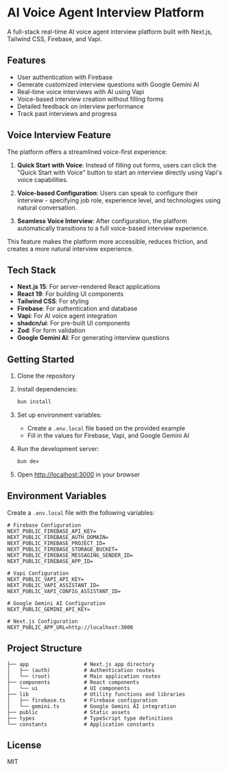# AI Voice Agent Interview Platform

A full-stack real-time AI voice agent interview platform built with Next.js, Tailwind CSS, Firebase, and Vapi.

## Features

- User authentication with Firebase
- Generate customized interview questions with Google Gemini AI
- Real-time voice interviews with AI using Vapi
- Voice-based interview creation without filling forms
- Detailed feedback on interview performance
- Track past interviews and progress

## Voice Interview Feature

The platform offers a streamlined voice-first experience:

1. **Quick Start with Voice**: Instead of filling out forms, users can click the "Quick Start with Voice" button to start an interview directly using Vapi's voice capabilities.

2. **Voice-based Configuration**: Users can speak to configure their interview - specifying job role, experience level, and technologies using natural conversation.

3. **Seamless Voice Interview**: After configuration, the platform automatically transitions to a full voice-based interview experience.

This feature makes the platform more accessible, reduces friction, and creates a more natural interview experience.

## Tech Stack

- **Next.js 15**: For server-rendered React applications
- **React 19**: For building UI components
- **Tailwind CSS**: For styling
- **Firebase**: For authentication and database
- **Vapi**: For AI voice agent integration
- **shadcn/ui**: For pre-built UI components
- **Zod**: For form validation
- **Google Gemini AI**: For generating interview questions

## Getting Started

1. Clone the repository
2. Install dependencies:
   ```bash
   bun install
   ```
3. Set up environment variables:
   - Create a `.env.local` file based on the provided example
   - Fill in the values for Firebase, Vapi, and Google Gemini AI

4. Run the development server:
   ```bash
   bun dev
   ```

5. Open [http://localhost:3000](http://localhost:3000) in your browser

## Environment Variables

Create a `.env.local` file with the following variables:

```
# Firebase Configuration
NEXT_PUBLIC_FIREBASE_API_KEY=
NEXT_PUBLIC_FIREBASE_AUTH_DOMAIN=
NEXT_PUBLIC_FIREBASE_PROJECT_ID=
NEXT_PUBLIC_FIREBASE_STORAGE_BUCKET=
NEXT_PUBLIC_FIREBASE_MESSAGING_SENDER_ID=
NEXT_PUBLIC_FIREBASE_APP_ID=

# Vapi Configuration
NEXT_PUBLIC_VAPI_API_KEY=
NEXT_PUBLIC_VAPI_ASSISTANT_ID=
NEXT_PUBLIC_VAPI_CONFIG_ASSISTANT_ID=

# Google Gemini AI Configuration
NEXT_PUBLIC_GEMINI_API_KEY=

# Next.js Configuration
NEXT_PUBLIC_APP_URL=http://localhost:3000
```

## Project Structure

```
├── app                  # Next.js app directory
│   ├── (auth)           # Authentication routes
│   └── (root)           # Main application routes
├── components           # React components
│   └── ui               # UI components
├── lib                  # Utility functions and libraries
│   ├── firebase.ts      # Firebase configuration
│   └── gemini.ts        # Google Gemini AI integration
├── public               # Static assets
├── types                # TypeScript type definitions
└── constants            # Application constants
```

## License

MIT
